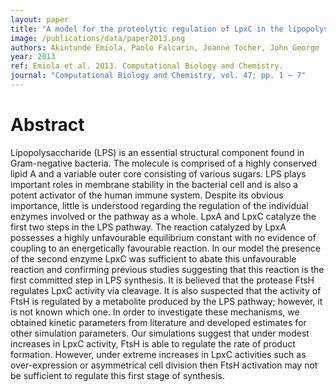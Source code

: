 ```yaml
---
layout: paper
title: "A model for the proteolytic regulation of LpxC in the lipopolysaccharide pathway of Escherichia coli"
image: /publications/data/paper2013.png
authors: Akintunde Emiola, Paolo Falcarin, Joanne Tocher, John George
year: 2013
ref: Emiola et al. 2013. Computational Biology and Chemistry.
journal: "Computational Biology and Chemistry, vol. 47; pp. 1 – 7"
---
```


# Abstract
Lipopolysaccharide (LPS) is an essential structural component found in Gram-negative bacteria. The molecule is comprised of a highly conserved lipid A and a variable outer core consisting of various sugars. LPS plays important roles in membrane stability in the bacterial cell and is also a potent activator of the human immune system. Despite its obvious importance, little is understood regarding the regulation of the individual enzymes involved or the pathway as a whole. LpxA and LpxC catalyze the first two steps in the LPS pathway. The reaction catalyzed by LpxA possesses a highly unfavourable equilibrium constant with no evidence of coupling to an energetically favourable reaction. In our model the presence of the second enzyme LpxC was sufficient to abate this unfavourable reaction and confirming previous studies suggesting that this reaction is the first committed step in LPS synthesis. It is believed that the protease FtsH regulates LpxC activity via cleavage. It is also suspected that the activity of FtsH is regulated by a metabolite produced by the LPS pathway; however, it is not known which one. In order to investigate these mechanisms, we obtained kinetic parameters from literature and developed estimates for other simulation parameters. Our simulations suggest that under modest increases in LpxC activity, FtsH is able to regulate the rate of product formation. However, under extreme increases in LpxC activities such as over-expression or asymmetrical cell division then FtsH activation may not be sufficient to regulate this first stage of synthesis.